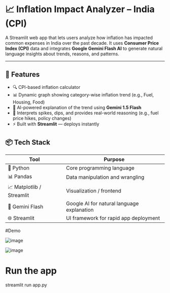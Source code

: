 # 📈 Inflation Impact Analyzer – India (CPI)

A Streamlit web app that lets users analyze how inflation has impacted common expenses in India over the past decade. It uses **Consumer Price Index (CPI)** data and integrates **Google Gemini Flash AI** to generate natural language insights about trends, reasons, and patterns.

---

## 🚀 Features

- 🔍 CPI-based inflation calculator
- 📊 Dynamic graph showing category-wise inflation trend (e.g., Fuel, Housing, Food)
- 💬 AI-powered explanation of the trend using **Gemini 1.5 Flash**
- 🧠 Interprets spikes, dips, and provides real-world reasoning (e.g., fuel price hikes, policy changes)
- ⚡ Built with **Streamlit** — deploys instantly

  
## 📦 Tech Stack

| Tool         | Purpose                                |
|--------------|-----------------------------------------|
| 🐍 Python     | Core programming language               |
| 📊 Pandas     | Data manipulation and wrangling         |
| 📈 Matplotlib / Streamlit | Visualization / frontend    |
| 🤖 Gemini Flash | Google AI for natural language explanation |
| 🌐 Streamlit | UI framework for rapid app deployment    |


#Demo

![image](https://github.com/user-attachments/assets/a93b4bb3-3356-496e-bbeb-df33b706070a)

![image](https://github.com/user-attachments/assets/1088c9e0-c418-402e-b801-2a5b72b60e4d)


# Run the app
streamlit run app.py

